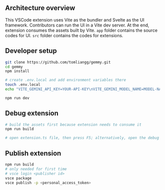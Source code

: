 ## Architecture overview

This VSCode extension uses Vite as the bundler and Svelte as the UI framework. Contributors can run the UI in a Vite dev server. At the end, extension consumes the assets built by Vite. `app` folder contains the source codes for UI. `src` folder contains the codes for extensions.

## Developer setup

```sh
git clone https://github.com/tomliangg/gemmy.git
cd gemmy
npm install

# create .env.local and add environment variables there
touch .env.local
echo "VITE_GEMINI_API_KEY=YOUR-API-KEY\nVITE_GEMINI_MODEL_NAME=MODEL-NAME" > .env.local

npm run dev
```

## Debug extension

```sh
# build the assets first because extension needs to consume it
npm run build

# open extension.ts file, then press F5; alternatively, open the debug tool and click the run button.
```

## Publish extension

```sh
npm run build
# only needed for first time
# vsce login <publisher id>
vsce package
vsce publish -p <personal_access_token>
```
